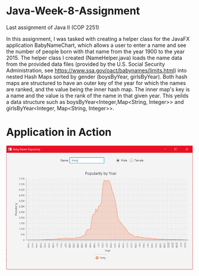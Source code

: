 # Java-Week-8-Assignment
Last assignment of Java II (COP 2251)

In this assignment, I was tasked with creating a helper class for the JavaFX application BabyNameChart, which allows a user to enter a name and see the number of people born with that name from the year 1900 to the year 2015.
The helper class I created (NameHelper.java) loads the name data from the provided data files (provided by the U.S. Social Security Administration, see https://www.ssa.gov/oact/babynames/limits.html)
into nested Hash Maps sorted by gender (boysByYear, girlsByYear). Both hash maps are structured to have an outer key of the year for which the names are ranked, and the value being the inner hash map. The inner map's key is a name and the value is the rank of the name in that given year.
This yeilds a data structure such as boysByYear<Integer,Map<String, Integer>> and girlsByYear<Integer, Map<String, Integer>>.

# Application in Action

![alt-text](https://github.com/terellison/Java-Week-8-Assignment/blob/master/BabyNameChart.png)
